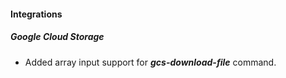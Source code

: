 #### Integrations
##### Google Cloud Storage
- Added array input support for ***gcs-download-file*** command.